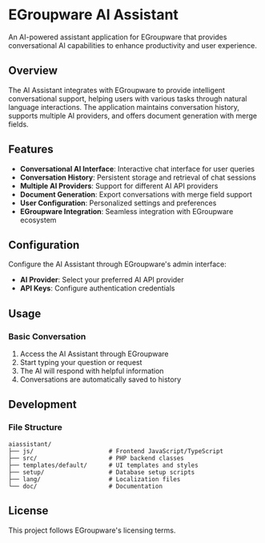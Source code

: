 # EGroupware AI Assistant

An AI-powered assistant application for EGroupware that provides conversational AI capabilities to enhance productivity and user experience.

## Overview

The AI Assistant integrates with EGroupware to provide intelligent conversational support, helping users with various tasks through natural language interactions. The application maintains conversation history, supports multiple AI providers, and offers document generation with merge fields.

## Features

- **Conversational AI Interface**: Interactive chat interface for user queries
- **Conversation History**: Persistent storage and retrieval of chat sessions
- **Multiple AI Providers**: Support for different AI API providers
- **Document Generation**: Export conversations with merge field support
- **User Configuration**: Personalized settings and preferences
- **EGroupware Integration**: Seamless integration with EGroupware ecosystem


## Configuration

Configure the AI Assistant through EGroupware's admin interface:

- **AI Provider**: Select your preferred AI API provider
- **API Keys**: Configure authentication credentials


## Usage

### Basic Conversation
1. Access the AI Assistant through EGroupware
2. Start typing your question or request
3. The AI will respond with helpful information
4. Conversations are automatically saved to history

## Development

### File  Structure
```
aiassistant/
├── js/                     # Frontend JavaScript/TypeScript
├── src/                    # PHP backend classes
├── templates/default/      # UI templates and styles
├── setup/                  # Database setup scripts
├── lang/                   # Localization files
└── doc/                    # Documentation
```



## License

This project follows EGroupware's licensing terms.
